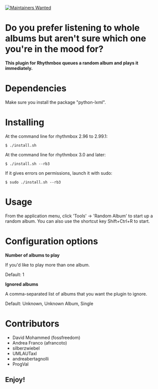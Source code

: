[![Maintainers Wanted](https://img.shields.io/badge/maintainers-wanted-red.svg)](https://github.com/pickhardt/maintainers-wanted)



Do you prefer listening to whole albums but aren't sure which one you're in the mood for?
===
**This plugin for Rhythmbox queues a random album and plays it immediately.**

Dependencies
===
Make sure you install the package "python-lxml".

Installing
===
At the command line for rhythmbox 2.96 to 2.99.1:

```
$ ./install.sh
```
At the command line for rhythmbox 3.0 and later:

```
$ ./install.sh --rb3
```

If it gives errors on permissions, launch it with sudo:

```
$ sudo ./install.sh --rb3
```


Usage
===

From the application menu, click 'Tools' -> 'Random Album' to start up a random album.
You can also use the shortcut key Shift+Ctrl+R to start.

Configuration options
===

**Number of albums to play**

If you'd like to play more than one album.

Default: 1

**Ignored albums**

A comma-separated list of albums that you want the plugin to ignore.

Default: Unknown, Unknown Album, Single


Contributors
===
- David Mohammed (fossfreedom)
- Andrea Franco (afrancoto)
- silberzwiebel
- UMLAUTaxl
- andreabertagnolli
- ProgVal

## Enjoy!

